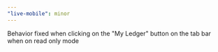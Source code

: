 ```yaml
---
"live-mobile": minor
---
```


Behavior fixed when clicking on the "My Ledger" button on the tab bar when on read only mode
